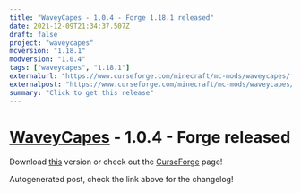 ```yaml
---
title: "WaveyCapes - 1.0.4 - Forge 1.18.1 released"
date: 2021-12-09T21:34:37.507Z
draft: false
project: "waveycapes"
mcversion: "1.18.1"
modversion: "1.0.4"
tags: ["waveycapes", "1.18.1"]
externalurl: "https://www.curseforge.com/minecraft/mc-mods/waveycapes/files/3556552"
externalpost: "https://www.curseforge.com/minecraft/mc-mods/waveycapes/files/3556552"
summary: "Click to get this release"
---
```

# [WaveyCapes](/project/waveycapes) - 1.0.4 - Forge released
Download [this](https://www.curseforge.com/minecraft/mc-mods/waveycapes/files/3556552) version or check out the [CurseForge](https://www.curseforge.com/minecraft/mc-mods/waveycapes) page!

Autogenerated post, check the link above for the changelog!
